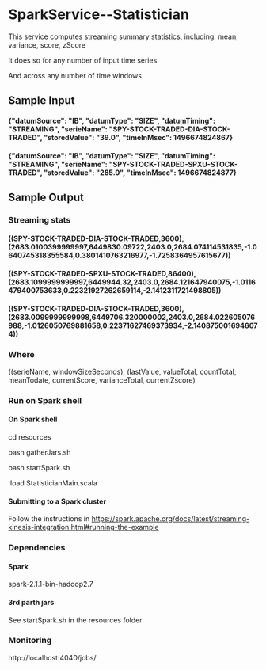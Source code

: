 # SparkService--Statistician

This service computes streaming summary statistics, including: mean, variance, score, zScore 

It does so for any number of input time series

And across any number of time windows

## Sample Input

#### {"datumSource": "IB", "datumType": "SIZE", "datumTiming": "STREAMING", "serieName": "SPY-STOCK-TRADED-DIA-STOCK-TRADED", "storedValue": "39.0", "timeInMsec": 1496674824867} 
#### {"datumSource": "IB", "datumType": "SIZE", "datumTiming": "STREAMING", "serieName": "SPY-STOCK-TRADED-SPXU-STOCK-TRADED", "storedValue": "285.0", "timeInMsec": 1496674824877} 

## Sample Output

### Streaming stats

#### ((SPY-STOCK-TRADED-DIA-STOCK-TRADED,3600),(2683.0100399999997,6449830.09722,2403.0,2684.074114531835,-1.0640745318355584,0.3801410763216977,-1.7258364957615677))
#### ((SPY-STOCK-TRADED-SPXU-STOCK-TRADED,86400),(2683.1099999999997,6449944.32,2403.0,2684.121647940075,-1.0116479400753633,0.22321927262659114,-2.1412311721498805))
#### ((SPY-STOCK-TRADED-DIA-STOCK-TRADED,3600),(2683.0099999999998,6449706.320000002,2403.0,2684.022605076988,-1.0126050769881658,0.22371627469373934,-2.1408750016946074))

### Where
((serieName, windowSizeSeconds), (lastValue, valueTotal, countTotal, meanTodate, currentScore, varianceTotal, currentZscore)


### Run on Spark shell

#### On Spark shell

cd resources

bash gatherJars.sh 

bash startSpark.sh 

:load StatisticianMain.scala 


#### Submitting to a Spark cluster

Follow the instructions in https://spark.apache.org/docs/latest/streaming-kinesis-integration.html#running-the-example


### Dependencies

#### Spark

spark-2.1.1-bin-hadoop2.7

#### 3rd parth jars

See startSpark.sh in the resources folder



### Monitoring

http://localhost:4040/jobs/